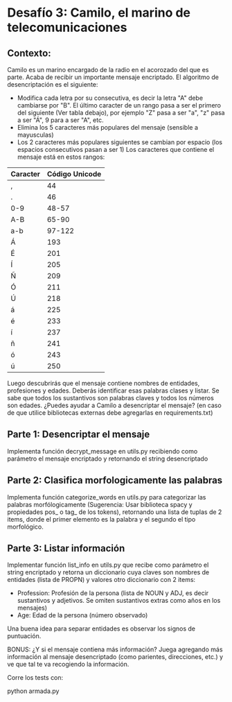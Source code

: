 Desafío 3: Camilo, el marino de telecomunicaciones
==================================================
## Contexto:
Camilo es un marino encargado de la radio en el acorozado del que es parte. Acaba de recibir un importante mensaje encriptado. El algoritmo de desencriptación es el siguiente:
* Modifica cada letra por su consecutiva, es decir la letra "A" debe cambiarse por "B". El último caracter de un rango pasa a ser el primero del siguiente (Ver tabla debajo), por ejemplo "Z" pasa a ser "a", "z" pasa a ser "Á", 9 para a ser "A", etc.
* Elimina los 5 caracteres más populares del mensaje (sensible a mayusculas)
* Los 2 caracteres más populares siguientes se cambian por espacio (los espacios consecutivos pasan a ser 1)
Los caracteres que contiene el mensaje está en estos rangos:

| Caracter |Código Unicode|
|-|-|
|,|44|
|.|46|
|0-9|48-57|
|A-B|65-90|
|a-b|97-122|
|Á|193|
|É|201|
|Í|205|
|Ñ|209|
|Ó|211|
|Ú|218|
|á|225|
|é|233|
|í|237|
|ñ|241|
|ó|243|
|ú|250|

Luego descubrirás que el mensaje contiene nombres de entidades, profesiones y edades. Deberás identificar esas palabras clases y listar. Se sabe que todos los sustantivos son palabras claves y todos los números son edades.
¿Puedes ayudar a Camilo a desencriptar el mensaje? (en caso de que utilice bibliotecas externas debe agregarlas en requirements.txt)
## Parte 1: Desencriptar el mensaje
Implementa función decrypt_message en utils.py recibiendo como parámetro el mensaje encriptado y retornando el string desencriptado
## Parte 2: Clasifica morfologicamente las palabras
Implementa función categorize_words en utils.py para categorizar las palabras morfólogicamente (Sugerencia: Usar biblioteca spacy y propiedades pos_ o tag_ de los tokens), retornando una lista de tuplas de 2 items, donde el primer elemento es la palabra y el segundo el tipo morfológico.
## Parte 3: Listar información
Implementar función list_info en utils.py que recibe como parámetro el string encriptado y retorna un diccionario cuya claves son nombres de entidades (lista de PROPN) y valores otro diccionario con 2 items:
* Profession: Profesión de la persona (lista de NOUN y ADJ, es decir sustantivos y adjetivos. Se omiten sustantivos extras como años en los mensajes)
* Age: Edad de la persona (número observado)

Una buena idea para separar entidades es observar los signos de puntuación.

BONUS: ¿Y si el mensaje contiena más información? Juega agregando más información al mensaje desencriptado (como parientes, direcciones, etc.) y ve que tal te va recogiendo la información.

Corre los tests con:

python armada.py
